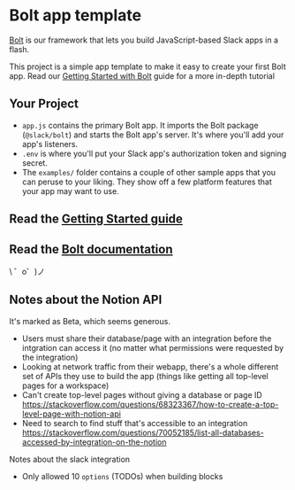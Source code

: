 Bolt app template
=================

[Bolt](https://slack.dev/bolt) is our framework that lets you build JavaScript-based Slack apps in a flash.

This project is a simple app template to make it easy to create your first Bolt app. Read our [Getting Started with Bolt](https://api.slack.com/start/building/bolt) guide for a more in-depth tutorial

Your Project
------------

- `app.js` contains the primary Bolt app. It imports the Bolt package (`@slack/bolt`) and starts the Bolt app's server. It's where you'll add your app's listeners.
- `.env` is where you'll put your Slack app's authorization token and signing secret.
- The `examples/` folder contains a couple of other sample apps that you can peruse to your liking. They show off a few platform features that your app may want to use.


Read the [Getting Started guide](https://api.slack.com/start/building/bolt)
-------------------

Read the [Bolt documentation](https://slack.dev/bolt)
-------------------

\ ゜o゜)ノ

Notes about the Notion API
-------------------

It's marked as Beta, which seems generous.

- Users must share their database/page with an integration before the intgration can access it (no matter what permissions were requested by the integration)
- Looking at network traffic from their webapp, there's a whole different set of APIs they use to build the app (things like getting all top-level pages for a workspace)
- Can't create top-level pages without giving a database or page ID https://stackoverflow.com/questions/68323367/how-to-create-a-top-level-page-with-notion-api
- Need to search to find stuff that's accessible to an integration https://stackoverflow.com/questions/70052185/list-all-databases-accessed-by-integration-on-the-notion

Notes about the slack integration

- Only allowed 10 `options` (TODOs) when building blocks
